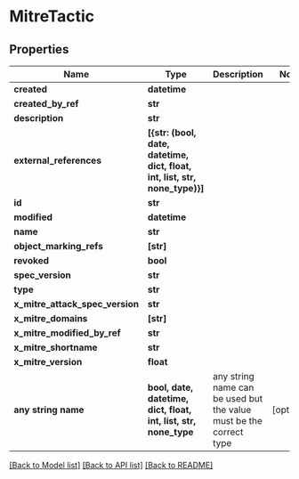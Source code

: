 # MitreTactic


## Properties
Name | Type | Description | Notes
------------ | ------------- | ------------- | -------------
**created** | **datetime** |  | 
**created_by_ref** | **str** |  | 
**description** | **str** |  | 
**external_references** | **[{str: (bool, date, datetime, dict, float, int, list, str, none_type)}]** |  | 
**id** | **str** |  | 
**modified** | **datetime** |  | 
**name** | **str** |  | 
**object_marking_refs** | **[str]** |  | 
**revoked** | **bool** |  | 
**spec_version** | **str** |  | 
**type** | **str** |  | 
**x_mitre_attack_spec_version** | **str** |  | 
**x_mitre_domains** | **[str]** |  | 
**x_mitre_modified_by_ref** | **str** |  | 
**x_mitre_shortname** | **str** |  | 
**x_mitre_version** | **float** |  | 
**any string name** | **bool, date, datetime, dict, float, int, list, str, none_type** | any string name can be used but the value must be the correct type | [optional]

[[Back to Model list]](../README.md#documentation-for-models) [[Back to API list]](../README.md#documentation-for-api-endpoints) [[Back to README]](../README.md)


